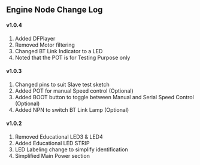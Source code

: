 ## Engine Node Change Log

#### v1.0.4
  1. Added DFPlayer
  2. Removed Motor filtering
  3. Changed BT Link Indicator to a LED
  4. Noted that the POT is for Testing Purpose only

#### v1.0.3
  1. Changed pins to suit Slave test sketch
  2. Added POT for manual Speed control (Optional)
  3. Added BOOT button to toggle between Manual and Serial Speed Control (Optional)
  4. Added NPN to switch BT Link Lamp (Optional)

#### v1.0.2
  1. Removed Educational LED3 & LED4
  2. Added Educational LED STRIP
  3. LED Labeling change to simplify identification
  4. Simplified Main Power section

